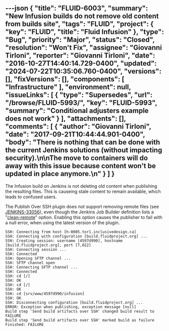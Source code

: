 ---json
{
  "title": "FLUID-6003",
  "summary": "New Infusion builds do not remove old content from builds site",
  "tags": "FLUID",
  "project": {
    "key": "FLUID",
    "title": "Fluid Infusion"
  },
  "type": "Bug",
  "priority": "Major",
  "status": "Closed",
  "resolution": "Won't Fix",
  "assignee": "Giovanni Tirloni",
  "reporter": "Giovanni Tirloni",
  "date": "2016-10-27T14:40:14.729-0400",
  "updated": "2024-07-22T10:35:06.760-0400",
  "versions": [],
  "fixVersions": [],
  "components": [
    "Infrastructure"
  ],
  "environment": null,
  "issueLinks": [
    {
      "type": "Supersedes",
      "url": "/browse/FLUID-5993/",
      "key": "FLUID-5993",
      "summary": "Conditional adjusters example does not work"
    }
  ],
  "attachments": [],
  "comments": [
    {
      "author": "Giovanni Tirloni",
      "date": "2017-09-21T10:44:44.901-0400",
      "body": "There is nothing that can be done with the current Jenkins solutions (without impacting security).\n\nThe move to containers will do away with this issue because content won't be updated in place anymore.\n"
    }
  ]
}
---
The Infusion build on Jenkins is not deleting old content when publishing the resulting files. This is causeing stale content to remain available, which leads to confused users.

The Publish Over SSH plugin does not support removing remote files (see [JENKINS-33056](https://issues.jenkins-ci.org/browse/JENKINS-33056)), even though the Jenkins Job Builder definition lists a "[clean-remote](http://docs.openstack.org/infra/jenkins-job-builder/publishers.html#publishers.ssh)" option. Enabling this option causes the publisher to fail with a null error, when using the latest version of the plugin.

```
SSH: Connecting from host [h-0005.tor1.inclusivedesign.ca]
SSH: Connecting with configuration [build.fluidproject.org] ...
SSH: Creating session: username [4597d990], hostname [build.fluidproject.org], port [7,022]
SSH: Connecting session ...
SSH: Connected
SSH: Opening SFTP channel ...
SSH: SFTP channel open
SSH: Connecting SFTP channel ...
SSH: Connected
SSH: cd [/]
SSH: OK
SSH: cd [/]
SSH: OK
SSH: cd [srv/www/4597d990/infusion]
SSH: OK
SSH: Disconnecting configuration [build.fluidproject.org] ...
ERROR: Exception when publishing, exception message [null]
Build step 'Send build artifacts over SSH' changed build result to FAILURE
Build step 'Send build artifacts over SSH' marked build as failure
Finished: FAILURE
```

        